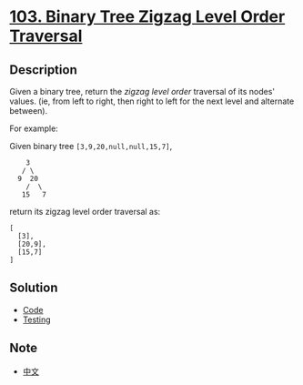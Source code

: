 # [103. Binary Tree Zigzag Level Order Traversal](https://leetcode.com/problems/binary-tree-zigzag-level-order-traversal/description/)

## Description

Given a binary tree, return the _zigzag level order_ traversal of its nodes' values. (ie, from left to right, then right to left for the next level and alternate between).

For example:  

Given binary tree `[3,9,20,null,null,15,7]`,  
```
    3
   / \
  9  20
    /  \
   15   7
```

return its zigzag level order traversal as:  
```
[
  [3],
  [20,9],
  [15,7]
]
```

## Solution
- [Code](binarytreezigzaglevelordertraversal.go)
- [Testing](binarytreezigzaglevelordertraversal_test.go)

## Note
- [中文](NOTE_Ch-zh.md)
